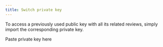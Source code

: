 ```yaml
---
title: Switch private key
---
```


To access a previously used public key with all its related reviews, simply import the corresponding private key.

Paste private key here

